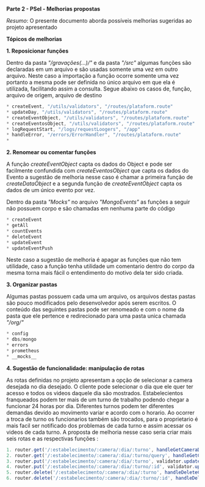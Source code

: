  **Parte 2 - PSel - Melhorias propostas**
  
  _Resumo_:
    O presente documento aborda possíveis melhorias sugeridas ao projeto apresentado 

 
  **Tópicos de melhorias**
  
 **1. Reposicionar funções**
  
 Dentro da pasta _"/gravações(...)/"_ e da pasta _"/src"_ algumas funções são declaradas em um arquivo e são usadas somente uma vez em outro arquivo. Neste caso a importação a função ocorre somente uma vez portanto a mesma pode ser definida no único arquivo em que ela é utilizada, facilitando assim a consulta. Segue abaixo os casos de, função, arquivo de origem,  arquivo de destino 

  ~~~javascript
  * createEvent, "/utils/validators", "/routes/plataform.route"
  * updateDay, "/utils/validators", "/routes/plataform.route"
  * createEventObject, "/utils/validators", "/routes/plataform.route"
  * createEventosObject, "/utils/validators", "/routes/plataform.route"
  * logRequestStart, "/logs/requestLoogers", "/app"
  * handleError, "/errors/ErrorHandler", "/routes/plataform.route"
  *
  ~~~
  
  **2. Renomear ou comentar funções**
  
  A função _createEventObject_ capta os dados do Object e pode ser facilmente confundida com _createEventosObject_ que capta os dados do Evento a sugestão de melhoria nesse caso é chamar a primeira função de _createDataObject_ e a segunda função de _createEventObject_  capta os dados de um único evento por vez.
  
  Dentro da pasta _"Mocks"_ no arquivo _"MongoEvents"_ as funções a seguir não possuem corpo e são chamadas em nenhuma parte do código
  ~~~javascript
  * createEvent
  * getAll
  * countEvents
  * deleteEvent
  * updateEvent
  * updateEventPush
  ~~~
  Neste caso a sugestão de melhoria é apagar as funções que não tem utilidade, caso a função tenha utilidade um comentario dentro do corpo da mesma torna mais fácil o entendimento do motivo dela ter sido criada.
  
  
 **3. Organizar pastas**
  
  Algumas pastas possuem cada uma um arquivo, os arquivos destas pastas são pouco modificados pelo desenvolvedor após serem escritos. O conteúdo das seguintes pastas pode ser renomeado e com o nome da pasta que ele pertence e redirecionado para uma pasta unica chamada _"/org/"_
  
  ~~~javascript
  * config
  * dbs/mongo
  * errors
  * prometheus
  * __mocks__
  ~~~
  
  
 **4. Sugestão de funcionalidade: manipulação de rotas**
  
  As rotas definidas no projeto apresentam a opção de selecionar a camera desejada no dia desejado. O cliente pode selecionar o dia que ele quer ter acesso e todos os videos daquele dia são mostrados. Estabelecientos franqueados podem ter mais de um turno de trabalho podendo chegar a funcionar 24 horas por dia. Diferentes turnos podem ter diferentes demandas devido ao movimento variar e acordo com o horario. Ao ocorrer a troca de turno os funcionarios também são trocados, para o proprietario é mais facil ser notificado dos problemas de cada turno e assim acessar os videos de cada turno.
  A proposta de melhoria nesse caso seria criar mais seis rotas e as respectivas funções :

  ~~~javascript
  1. router.get('/:estabelecimento/:camera/:dia/:turno', handleGetCameraDiaTurno())
  2. router.get('/:estabelecimento/:camera/:dia/:turno/query', handleGetCameraDiaTurnoQuery())
  3. router.put('/:estabelecimento/:camera/:dia/:turno', validator.updateDay(), handlePutCameraDiaTurno())
  4. router.put('/:estabelecimento/:camera/:dia/:turno/:id', validator.updateEvent(), handlePutCameraDiaTurnoId())
  5. router.delete('/:estabelecimento/:camera/:dia/:turno', handleDeleteCameraDiaTurno())
  6. router.delete('/:estabelecimento/:camera/:dia/:turno/:id', handleDeleteCameraDiaTurnoId())
  ~~~
  
  
